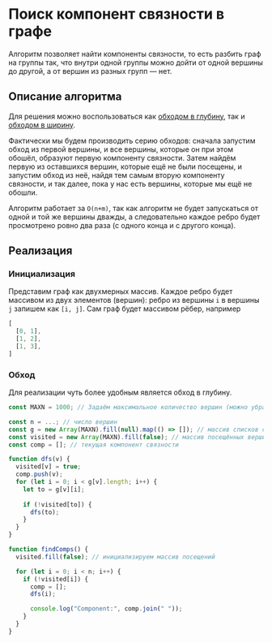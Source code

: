 # Поиск компонент связности в графе

Алгоритм позволяет найти компоненты связности,
то есть разбить граф на группы так,
что внутри одной группы можно дойти от одной вершины до другой,
а от вершин из разных групп — нет.

## Описание алгоритма

Для решения можно воспользоваться как [обходом в глубину](graph/dfs.md),
так и [обходом в ширину](graph/bfs.md).

Фактически мы будем производить серию обходов: сначала запустим обход из первой вершины,
и все вершины, которые он при этом обошёл, образуют первую компоненту связности.
Затем найдём первую из оставшихся вершин, которые ещё не были посещены,
и запустим обход из неё, найдя тем самым вторую компоненту связности, и так далее,
пока у нас есть вершины, которые мы ещё не обошли.

Алгоритм работает за `O(n+m)`, так как алгоритм не будет запускаться от одной и той же вершины дважды,
а следовательно каждое ребро будет просмотрено ровно два раза (с одного конца и с другого конца).

## Реализация

### Инициализация

Представим граф как двухмерных массив.
Каждое ребро будет массивом из двух элементов (вершин):
ребро из вершины `i` в вершины `j` запишем как `[i, j]`.
Сам граф будет массивом рёбер, например
```js
[
  [0, 1],
  [1, 2],
  [1, 3],
]
```

### Обход

Для реализации чуть более удобным является обход в глубину.

```js
const MAXN = 1000; // Задаём максимальное количество вершин (можно убрать, если не нужно)

const n = ...; // число вершин
const g = new Array(MAXN).fill(null).map(() => []); // массив списков смежности
const visited = new Array(MAXN).fill(false); // массив посещённых вершин
const comp = []; // текущая компонент связности

function dfs(v) {
  visited[v] = true;
  comp.push(v);
  for (let i = 0; i < g[v].length; i++) {
    let to = g[v][i];
  
    if (!visited[to]) {
      dfs(to);
    }
  }
}

function findComps() {
  visited.fill(false); // инициализируем массив посещений

  for (let i = 0; i < n; i++) {
    if (!visited[i]) {
      comp = [];
      dfs(i);

      console.log("Component:", comp.join(" "));
    }
  }
}
```
